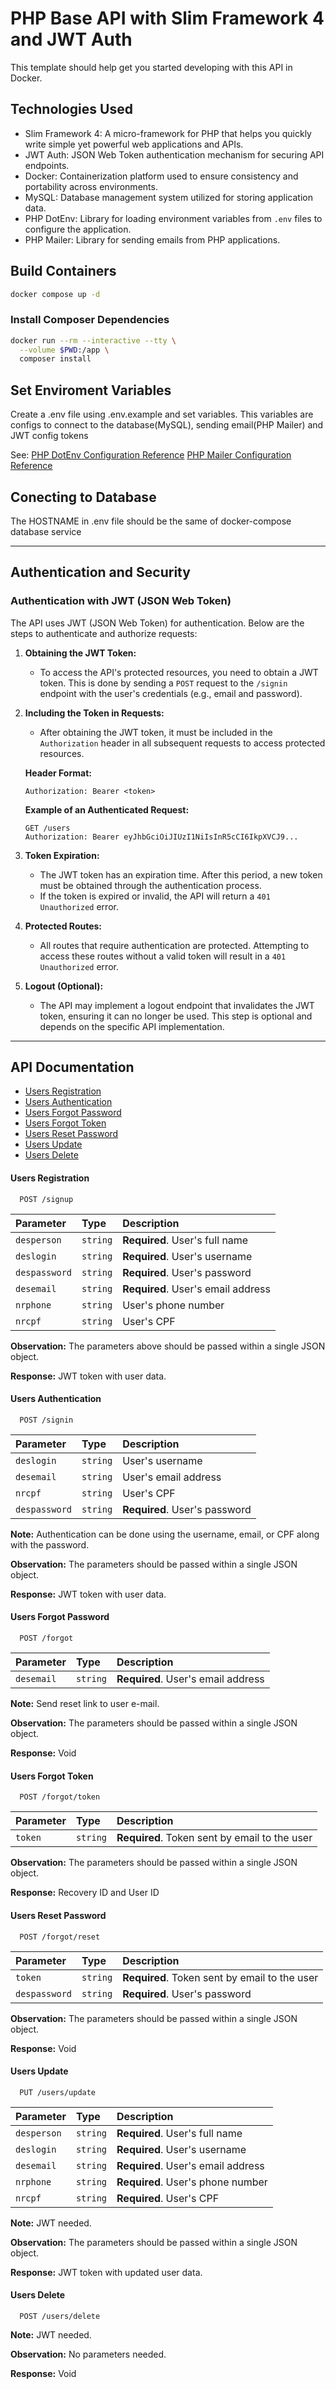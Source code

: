 # PHP Base API with Slim Framework 4 and JWT Auth 

This template should help get you started developing with this API in Docker.

## Technologies Used

- Slim Framework 4: A micro-framework for PHP that helps you quickly write simple yet powerful web applications and APIs.
- JWT Auth: JSON Web Token authentication mechanism for securing API endpoints.
- Docker: Containerization platform used to ensure consistency and portability across environments.
- MySQL: Database management system utilized for storing application data.
- PHP DotEnv: Library for loading environment variables from `.env` files to configure the application.
- PHP Mailer: Library for sending emails from PHP applications.

## Build Containers

```sh
docker compose up -d
```

### Install Composer Dependencies

```sh
docker run --rm --interactive --tty \
  --volume $PWD:/app \
  composer install
```

## Set Enviroment Variables

Create a .env file using .env.example and set variables. This variables are configs to connect to the database(MySQL), sending email(PHP Mailer) and JWT config tokens

See: 
[PHP DotEnv Configuration Reference](https://github.com/vlucas/phpdotenv)
[PHP Mailer Configuration Reference](https://github.com/PHPMailer/PHPMailer)

## Conecting to Database

The HOSTNAME in .env file should be the same of docker-compose database service

---

## Authentication and Security

### Authentication with JWT (JSON Web Token)

The API uses JWT (JSON Web Token) for authentication. Below are the steps to authenticate and authorize requests:

1. **Obtaining the JWT Token:**  
   - To access the API's protected resources, you need to obtain a JWT token. This is done by sending a `POST` request to the `/signin` endpoint with the user's credentials (e.g., email and password).

2. **Including the Token in Requests:**  
   - After obtaining the JWT token, it must be included in the `Authorization` header in all subsequent requests to access protected resources.

   **Header Format:**

   ```
   Authorization: Bearer <token>
   ```

   **Example of an Authenticated Request:**

   ```http
   GET /users
   Authorization: Bearer eyJhbGciOiJIUzI1NiIsInR5cCI6IkpXVCJ9...
   ```

3. **Token Expiration:**  
   - The JWT token has an expiration time. After this period, a new token must be obtained through the authentication process.  
   - If the token is expired or invalid, the API will return a `401 Unauthorized` error.

4. **Protected Routes:**  
   - All routes that require authentication are protected. Attempting to access these routes without a valid token will result in a `401 Unauthorized` error.

5. **Logout (Optional):**  
   - The API may implement a logout endpoint that invalidates the JWT token, ensuring it can no longer be used. This step is optional and depends on the specific API implementation.

---

## API Documentation

- [Users Registration](#users-registration)
- [Users Authentication](#users-authentication)
- [Users Forgot Password](#users-forgot-password)
- [Users Forgot Token](#users-forgot-token)
- [Users Reset Password](#users-reset-password)
- [Users Update](#users-update)
- [Users Delete](#users-delete)

#### Users Registration

```http
  POST /signup
```

| Parameter     | Type     | Description                                             |
| :-----------  | :------- | :------------------------------------------------------ |
| `desperson`   | `string` | **Required**. User's full name                          |
| `deslogin`    | `string` | **Required**. User's username                           |
| `despassword` | `string` | **Required**. User's password                           |
| `desemail`    | `string` | **Required**. User's email address                      |
| `nrphone`     | `string` | User's phone number                                     |
| `nrcpf`       | `string` | User's CPF                                              |

**Observation:** The parameters above should be passed within a single JSON object.

**Response:** JWT token with user data.

#### Users Authentication

```http
  POST /signin
```

| Parameter     | Type     | Description                                     |
| :-----------  | :------- | :---------------------------------------------- |
| `deslogin`    | `string` | User's username                                 |
| `desemail`    | `string` | User's email address                            |
| `nrcpf`       | `string` | User's CPF                                      |
| `despassword` | `string` | **Required**. User's password                   |

**Note:** Authentication can be done using the username, email, or CPF along with the password.

**Observation:** The parameters should be passed within a single JSON object.

**Response:** JWT token with user data.

#### Users Forgot Password

```http
  POST /forgot
```

| Parameter  | Type     | Description                                             |
| :--------- | :------- | :------------------------------------------------------ |
| `desemail` | `string` | **Required**. User's email address                      |

**Note:** Send reset link to user e-mail.

**Observation:** The parameters should be passed within a single JSON object.

**Response:** Void

#### Users Forgot Token

```http
  POST /forgot/token
```

| Parameter  | Type     | Description                                             |
| :--------- | :------- | :------------------------------------------------------ |
| `token`    | `string` | **Required**. Token sent by email to the user           |

**Observation:** The parameters should be passed within a single JSON object.

**Response:** Recovery ID and User ID

#### Users Reset Password

```http
  POST /forgot/reset
```

| Parameter     | Type      | Description                                             |
| :------------ | :-------- | :------------------------------------------------------ |
| `token`       | `string`  | **Required**. Token sent by email to the user           |
| `despassword` | `string`  | **Required**. User's password                           |

**Observation:** The parameters should be passed within a single JSON object.

**Response:** Void

#### Users Update

```http
  PUT /users/update
```

| Parameter     | Type     | Description                                             |
| :-----------  | :------- | :------------------------------------------------------ |
| `desperson`   | `string` | **Required**. User's full name                          |
| `deslogin`    | `string` | **Required**. User's username                           |
| `desemail`    | `string` | **Required**. User's email address                      |
| `nrphone`     | `string` | **Required**. User's phone number                       |
| `nrcpf`       | `string` | **Required**. User's CPF                                |

**Note:** JWT needed.

**Observation:** The parameters should be passed within a single JSON object.

**Response:** JWT token with updated user data.

#### Users Delete

```http
  POST /users/delete
```

**Note:** JWT needed.

**Observation:** No parameters needed.

**Response:** Void
